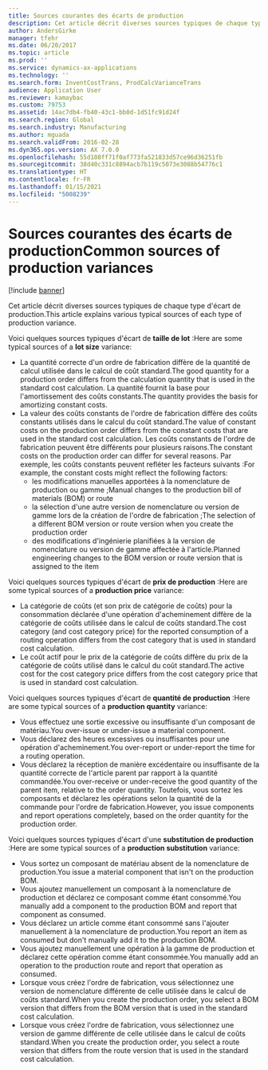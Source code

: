 ```yaml
---
title: Sources courantes des écarts de production
description: Cet article décrit diverses sources typiques de chaque type d'écart de production.
author: AndersGirke
manager: tfehr
ms.date: 06/20/2017
ms.topic: article
ms.prod: ''
ms.service: dynamics-ax-applications
ms.technology: ''
ms.search.form: InventCostTrans, ProdCalcVarianceTrans
audience: Application User
ms.reviewer: kamaybac
ms.custom: 79753
ms.assetid: 14ac7db4-fb40-43c1-bb0d-1d51fc91d24f
ms.search.region: Global
ms.search.industry: Manufacturing
ms.author: mguada
ms.search.validFrom: 2016-02-28
ms.dyn365.ops.version: AX 7.0.0
ms.openlocfilehash: 55d108ff71f0af773fa521833d57ce96d36251fb
ms.sourcegitcommit: 38d40c331c8894acb7b119c5073e3088b54776c1
ms.translationtype: HT
ms.contentlocale: fr-FR
ms.lasthandoff: 01/15/2021
ms.locfileid: "5008239"
---
```

# <a name="common-sources-of-production-variances"></a><span data-ttu-id="46e4a-103">Sources courantes des écarts de production</span><span class="sxs-lookup"><span data-stu-id="46e4a-103">Common sources of production variances</span></span>

[!include [banner](../includes/banner.md)]

<span data-ttu-id="46e4a-104">Cet article décrit diverses sources typiques de chaque type d'écart de production.</span><span class="sxs-lookup"><span data-stu-id="46e4a-104">This article explains various typical sources of each type of production variance.</span></span> 

<span data-ttu-id="46e4a-105">Voici quelques sources typiques d'écart de **taille de lot** :</span><span class="sxs-lookup"><span data-stu-id="46e4a-105">Here are some typical sources of a **lot size** variance:</span></span>

-   <span data-ttu-id="46e4a-106">La quantité correcte d'un ordre de fabrication diffère de la quantité de calcul utilisée dans le calcul de coût standard.</span><span class="sxs-lookup"><span data-stu-id="46e4a-106">The good quantity for a production order differs from the calculation quantity that is used in the standard cost calculation.</span></span> <span data-ttu-id="46e4a-107">La quantité fournit la base pour l'amortissement des coûts constants.</span><span class="sxs-lookup"><span data-stu-id="46e4a-107">The quantity provides the basis for amortizing constant costs.</span></span>
-   <span data-ttu-id="46e4a-108">La valeur des coûts constants de l'ordre de fabrication diffère des coûts constants utilisés dans le calcul du coût standard.</span><span class="sxs-lookup"><span data-stu-id="46e4a-108">The value of constant costs on the production order differs from the constant costs that are used in the standard cost calculation.</span></span> <span data-ttu-id="46e4a-109">Les coûts constants de l'ordre de fabrication peuvent être différents pour plusieurs raisons.</span><span class="sxs-lookup"><span data-stu-id="46e4a-109">The constant costs on the production order can differ for several reasons.</span></span> <span data-ttu-id="46e4a-110">Par exemple, les coûts constants peuvent refléter les facteurs suivants :</span><span class="sxs-lookup"><span data-stu-id="46e4a-110">For example, the constant costs might reflect the following factors:</span></span>
    -   <span data-ttu-id="46e4a-111">les modifications manuelles apportées à la nomenclature de production ou gamme ;</span><span class="sxs-lookup"><span data-stu-id="46e4a-111">Manual changes to the production bill of materials (BOM) or route</span></span>
    -   <span data-ttu-id="46e4a-112">la sélection d'une autre version de nomenclature ou version de gamme lors de la création de l'ordre de fabrication ;</span><span class="sxs-lookup"><span data-stu-id="46e4a-112">The selection of a different BOM version or route version when you create the production order</span></span>
    -   <span data-ttu-id="46e4a-113">des modifications d'ingénierie planifiées à la version de nomenclature ou version de gamme affectée à l'article.</span><span class="sxs-lookup"><span data-stu-id="46e4a-113">Planned engineering changes to the BOM version or route version that is assigned to the item</span></span>

<span data-ttu-id="46e4a-114">Voici quelques sources typiques d'écart de **prix de production** :</span><span class="sxs-lookup"><span data-stu-id="46e4a-114">Here are some typical sources of a **production price** variance:</span></span>

-   <span data-ttu-id="46e4a-115">La catégorie de coûts (et son prix de catégorie de coûts) pour la consommation déclarée d'une opération d'acheminement diffère de la catégorie de coûts utilisée dans le calcul de coûts standard.</span><span class="sxs-lookup"><span data-stu-id="46e4a-115">The cost category (and cost category price) for the reported consumption of a routing operation differs from the cost category that is used in standard cost calculation.</span></span>
-   <span data-ttu-id="46e4a-116">Le coût actif pour le prix de la catégorie de coûts diffère du prix de la catégorie de coûts utilisé dans le calcul du coût standard.</span><span class="sxs-lookup"><span data-stu-id="46e4a-116">The active cost for the cost category price differs from the cost category price that is used in standard cost calculation.</span></span>

<span data-ttu-id="46e4a-117">Voici quelques sources typiques d'écart de **quantité de production** :</span><span class="sxs-lookup"><span data-stu-id="46e4a-117">Here are some typical sources of a **production quantity** variance:</span></span>

-   <span data-ttu-id="46e4a-118">Vous effectuez une sortie excessive ou insuffisante d'un composant de matériau.</span><span class="sxs-lookup"><span data-stu-id="46e4a-118">You over-issue or under-issue a material component.</span></span>
-   <span data-ttu-id="46e4a-119">Vous déclarez des heures excessives ou insuffisantes pour une opération d'acheminement.</span><span class="sxs-lookup"><span data-stu-id="46e4a-119">You over-report or under-report the time for a routing operation.</span></span>
-   <span data-ttu-id="46e4a-120">Vous déclarez la réception de manière excédentaire ou insuffisante de la quantité correcte de l'article parent par rapport à la quantité commandée.</span><span class="sxs-lookup"><span data-stu-id="46e4a-120">You over-receive or under-receive the good quantity of the parent item, relative to the order quantity.</span></span> <span data-ttu-id="46e4a-121">Toutefois, vous sortez les composants et déclarez les opérations selon la quantité de la commande pour l'ordre de fabrication.</span><span class="sxs-lookup"><span data-stu-id="46e4a-121">However, you issue components and report operations completely, based on the order quantity for the production order.</span></span>

<span data-ttu-id="46e4a-122">Voici quelques sources typiques d'écart d'une **substitution de production** :</span><span class="sxs-lookup"><span data-stu-id="46e4a-122">Here are some typical sources of a **production substitution** variance:</span></span>

-   <span data-ttu-id="46e4a-123">Vous sortez un composant de matériau absent de la nomenclature de production.</span><span class="sxs-lookup"><span data-stu-id="46e4a-123">You issue a material component that isn't on the production BOM.</span></span>
-   <span data-ttu-id="46e4a-124">Vous ajoutez manuellement un composant à la nomenclature de production et déclarez ce composant comme étant consommé.</span><span class="sxs-lookup"><span data-stu-id="46e4a-124">You manually add a component to the production BOM and report that component as consumed.</span></span>
-   <span data-ttu-id="46e4a-125">Vous déclarez un article comme étant consommé sans l'ajouter manuellement à la nomenclature de production.</span><span class="sxs-lookup"><span data-stu-id="46e4a-125">You report an item as consumed but don't manually add it to the production BOM.</span></span>
-   <span data-ttu-id="46e4a-126">Vous ajoutez manuellement une opération à la gamme de production et déclarez cette opération comme étant consommée.</span><span class="sxs-lookup"><span data-stu-id="46e4a-126">You manually add an operation to the production route and report that operation as consumed.</span></span>
-   <span data-ttu-id="46e4a-127">Lorsque vous créez l'ordre de fabrication, vous sélectionnez une version de nomenclature différente de celle utilisée dans le calcul de coûts standard.</span><span class="sxs-lookup"><span data-stu-id="46e4a-127">When you create the production order, you select a BOM version that differs from the BOM version that is used in the standard cost calculation.</span></span>
-   <span data-ttu-id="46e4a-128">Lorsque vous créez l'ordre de fabrication, vous sélectionnez une version de gamme différente de celle utilisée dans le calcul de coûts standard.</span><span class="sxs-lookup"><span data-stu-id="46e4a-128">When you create the production order, you select a route version that differs from the route version that is used in the standard cost calculation.</span></span>




